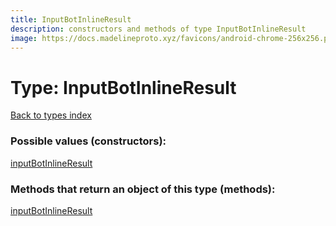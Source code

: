 ```yaml
---
title: InputBotInlineResult
description: constructors and methods of type InputBotInlineResult
image: https://docs.madelineproto.xyz/favicons/android-chrome-256x256.png
---
```

# Type: InputBotInlineResult
[Back to types index](index.md)



### Possible values (constructors):

[inputBotInlineResult](../constructors/inputBotInlineResult.md)  



### Methods that return an object of this type (methods):



[inputBotInlineResult](../constructors/inputBotInlineResult.md)  

